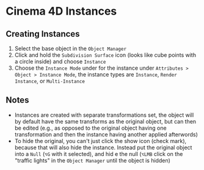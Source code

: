 # Cinema 4D Instances

## Creating Instances

1. Select the base object in the `Object Manager`
2. Click and hold the `Subdivision Surface` icon (looks like cube points with a circle inside) and choose `Instance`
3. Choose the `Instance Mode` under for the instance under `Attributes > Object > Instance Mode`, the instance types are `Instance`, `Render Instance`, or `Multi-Instance`

## Notes

- Instances are created with separate transformations set, the object will by default have the same transforms as the original object, but can then be edited (e.g., as opposed to the original object having one transformation and then the instance having another applied afterwords)
- To hide the original, you can't just click the show icon (check mark), because that will also hide the instance. Instead put the original object into a `Null` (`⌥G` with it selected), and hid e the null (`⌥LMB` click on the "traffic lights" in the `Object Manager` until the object is hidden)
